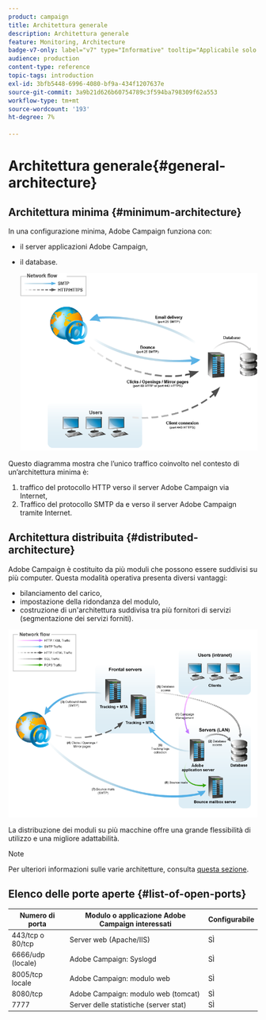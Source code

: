 ```yaml
---
product: campaign
title: Architettura generale
description: Architettura generale
feature: Monitoring, Architecture
badge-v7-only: label="v7" type="Informative" tooltip="Applicabile solo a Campaign Classic v7"
audience: production
content-type: reference
topic-tags: introduction
exl-id: 3bfb5448-6996-4080-bf9a-434f1207637e
source-git-commit: 3a9b21d626b60754789c3f594ba798309f62a553
workflow-type: tm+mt
source-wordcount: '193'
ht-degree: 7%

---
```


# Architettura generale{#general-architecture}



## Architettura minima {#minimum-architecture}

In una configurazione minima, Adobe Campaign funziona con:

* il server applicazioni Adobe Campaign,
* il database.

  ![](assets/formation_exploitation.png)

Questo diagramma mostra che l’unico traffico coinvolto nel contesto di un’architettura minima è:

1. traffico del protocollo HTTP verso il server Adobe Campaign via Internet,
1. Traffico del protocollo SMTP da e verso il server Adobe Campaign tramite Internet.

## Architettura distribuita {#distributed-architecture}

Adobe Campaign è costituito da più moduli che possono essere suddivisi su più computer. Questa modalità operativa presenta diversi vantaggi:

* bilanciamento del carico,
* impostazione della ridondanza del modulo,
* costruzione di un&#39;architettura suddivisa tra più fornitori di servizi (segmentazione dei servizi forniti).

![](assets/architecturerepartie.png)

La distribuzione dei moduli su più macchine offre una grande flessibilità di utilizzo e una migliore adattabilità.

>[!NOTE]
>
>Per ulteriori informazioni sulle varie architetture, consulta [questa sezione](../../installation/using/general-architecture.md).

## Elenco delle porte aperte {#list-of-open-ports}

| Numero di porta | Modulo o applicazione Adobe Campaign interessati | Configurabile |
|---|---|---|
| 443/tcp o 80/tcp | Server web (Apache/IIS) | SÌ |
| 6666/udp (locale) | Adobe Campaign: Syslogd | SÌ |
| 8005/tcp locale | Adobe Campaign: modulo web | SÌ |
| 8080/tcp | Adobe Campaign: modulo web (tomcat) | SÌ |
| 7777 | Server delle statistiche (server stat) | SÌ |
